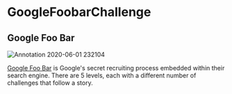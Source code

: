 # GoogleFoobarChallenge

## Google Foo Bar
![Annotation 2020-06-01 232104](https://user-images.githubusercontent.com/48323127/83438222-a88e4a80-a45e-11ea-8aa4-259cb41f0e97.png)

[Google Foo Bar](http://foobar.withgoogle.com) is Google's secret recruiting process embedded within their search engine. There are 5 levels, each with a different number of challenges that follow a story.
